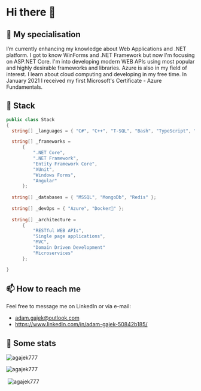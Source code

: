 # Hi there 👋

## 🌱 My specialisation
I’m currently enhancing my knowledge about Web Applications and .NET platform. I got to know WinForms and .NET Framework but now I'm focusing on ASP.NET Core. I'm into developing modern WEB APIs using most popular and highly desirable frameworks and libraries. Azure is also in my field of interest. I learn about cloud computing and developing in my free time. In January 2021 I received my first Microsoft's Certificate - Azure Fundamentals.

## 🧪 Stack
```csharp
public class Stack
{
  string[] _languages = { "C#", "C++", "T-SQL", "Bash", "TypeScript", "HTML", "CSS" };

  string[] _frameworks =
      { 
          ".NET Core", 
          ".NET Framework", 
          "Entity Framework Core",
          "XUnit", 
          "Windows Forms", 
          "Angular" 
      };
  
  string[] _databases = { "MSSQL", "MongoDb", "Redis" };
  
  string[] _devOps = { "Azure", "Docker🐳" };
    
  string[] _architecture = 
      { 
          "RESTful WEB APIs",
          "Single page applications", 
          "MVC", 
          "Domain Driven Development" 
          "Microservices"
      };

}

```

## 📫 How to reach me 
Feel free to message me on LinkedIn or via e-mail:
- adam.gajek@outlook.com
- https://www.linkedin.com/in/adam-gajek-50842b185/

## 🔢 Some stats

<p><img align="center" src="https://github-readme-streak-stats.herokuapp.com/?user=agajek777&theme=radical" alt="agajek777" /></p>

<p><img align="center" src="https://github-readme-stats.vercel.app/api/top-langs?username=agajek777&show_icons=true&locale=en&layout=compact&theme=radical" alt="agajek777" /></p>

<p>&nbsp;<img align="center" src="https://github-readme-stats.vercel.app/api?username=agajek777&show_icons=true&locale=en&theme=radical" alt="agajek777" /></p>
